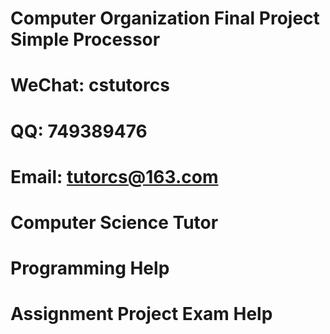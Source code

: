 # Computer Organization Final Project Simple Processor
# WeChat: cstutorcs

# QQ: 749389476

# Email: tutorcs@163.com

# Computer Science Tutor

# Programming Help

# Assignment Project Exam Help
